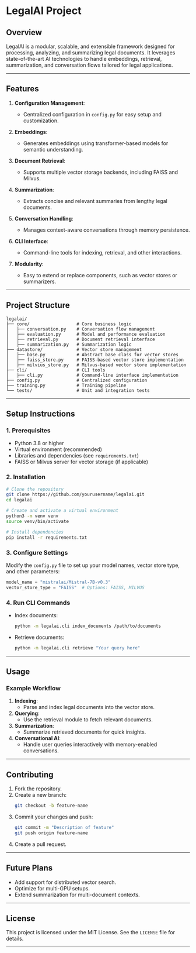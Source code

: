 # LegalAI Project

## Overview
LegalAI is a modular, scalable, and extensible framework designed for processing, analyzing, and summarizing legal documents. It leverages state-of-the-art AI technologies to handle embeddings, retrieval, summarization, and conversation flows tailored for legal applications.

---

## Features
1. **Configuration Management**:
   - Centralized configuration in `config.py` for easy setup and customization.

2. **Embeddings**:
   - Generates embeddings using transformer-based models for semantic understanding.

3. **Document Retrieval**:
   - Supports multiple vector storage backends, including FAISS and Milvus.

4. **Summarization**:
   - Extracts concise and relevant summaries from lengthy legal documents.

5. **Conversation Handling**:
   - Manages context-aware conversations through memory persistence.

6. **CLI Interface**:
   - Command-line tools for indexing, retrieval, and other interactions.

7. **Modularity**:
   - Easy to extend or replace components, such as vector stores or summarizers.

---

## Project Structure
```
legalai/
├── core/                  # Core business logic
│   ├── conversation.py    # Conversation flow management
│   ├── evaluation.py      # Model and performance evaluation
│   ├── retrieval.py       # Document retrieval interface
│   ├── summarization.py   # Summarization logic
├── datastore/             # Vector store management
│   ├── base.py            # Abstract base class for vector stores
│   ├── faiss_store.py     # FAISS-based vector store implementation
│   ├── milvius_store.py   # Milvus-based vector store implementation
├── cli/                   # CLI tools
│   ├── cli.py             # Command-line interface implementation
├── config.py              # Centralized configuration
├── training.py            # Training pipeline
└── tests/                 # Unit and integration tests
```

---

## Setup Instructions

### 1. Prerequisites
- Python 3.8 or higher
- Virtual environment (recommended)
- Libraries and dependencies (see `requirements.txt`)
- FAISS or Milvus server for vector storage (if applicable)

### 2. Installation
```bash
# Clone the repository
git clone https://github.com/yourusername/legalai.git
cd legalai

# Create and activate a virtual environment
python3 -m venv venv
source venv/bin/activate

# Install dependencies
pip install -r requirements.txt
```

### 3. Configure Settings
Modify the `config.py` file to set up your model names, vector store type, and other parameters:
```python
model_name = "mistralai/Mistral-7B-v0.3"
vector_store_type = "FAISS"  # Options: FAISS, MILVUS
```

### 4. Run CLI Commands
- Index documents:
  ```bash
  python -m legalai.cli index_documents /path/to/documents
  ```
- Retrieve documents:
  ```bash
  python -m legalai.cli retrieve "Your query here"
  ```

---

## Usage

### Example Workflow
1. **Indexing**:
   - Parse and index legal documents into the vector store.
2. **Querying**:
   - Use the retrieval module to fetch relevant documents.
3. **Summarization**:
   - Summarize retrieved documents for quick insights.
4. **Conversational AI**:
   - Handle user queries interactively with memory-enabled conversations.

---

## Contributing
1. Fork the repository.
2. Create a new branch:
   ```bash
   git checkout -b feature-name
   ```
3. Commit your changes and push:
   ```bash
   git commit -m "Description of feature"
   git push origin feature-name
   ```
4. Create a pull request.

---

## Future Plans
- Add support for distributed vector search.
- Optimize for multi-GPU setups.
- Extend summarization for multi-document contexts.

---

## License
This project is licensed under the MIT License. See the `LICENSE` file for details.

---
